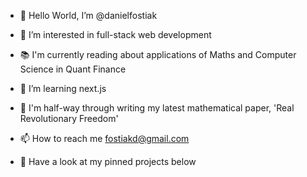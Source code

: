 - 👋 Hello World, I’m @danielfostiak
- 👀 I’m interested in full-stack web development
- 📚 I'm currently reading about applications of Maths and Computer Science in Quant Finance
- 🌱 I’m learning next.js
- 📐 I'm half-way through writing my latest mathematical paper, 'Real Revolutionary Freedom'
- 📫 How to reach me fostiakd@gmail.com

- 📌 Have a look at my pinned projects below
  

<!---
danielfostiak/danielfostiak is a ✨ special ✨ repository because its `README.md` (this file) appears on your GitHub profile.
You can click the Preview link to take a look at your changes.
--->
